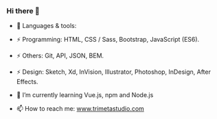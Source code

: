 ### Hi there 👋
<!--
**RibasCode/RibasCode** is a ✨ _special_ ✨ repository because its `README.md` (this file) appears on your GitHub profile.
- 🔭 I’m currently working on ...
- 👯 I’m looking to collaborate on ...
- 🤔 I’m looking for help with ...
- 💬 Ask me about ...
- 😄 Pronouns: ...
- ⚡ Fun fact: ...
-->
- 🔭 Languages & tools:
- ⚡ Programming: HTML, CSS / Sass, Bootstrap, JavaScript (ES6).
- ⚡ Others: Git, API, JSON, BEM.
- ⚡ Design: Sketch, Xd, InVision, Illustrator, Photoshop, InDesign, After Effects.
- 🌱 I’m currently learning Vue.js, npm and Node.js

- 📫 How to reach me: www.trimetastudio.com
